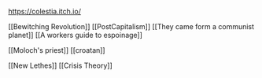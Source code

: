 https://colestia.itch.io/

[[Bewitching Revolution]]
[[PostCapitalism]]
[[They came form a communist planet]]
[[A workers guide to espoinage]]

[[Moloch's priest]]
[[croatan]]

[[New Lethes]]
[[Crisis Theory]]